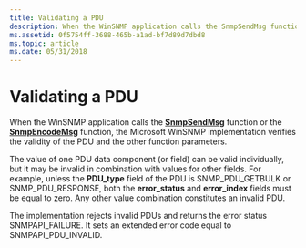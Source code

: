```yaml
---
title: Validating a PDU
description: When the WinSNMP application calls the SnmpSendMsg function or the SnmpEncodeMsg function, the Microsoft WinSNMP implementation verifies the validity of the PDU and the other function parameters.
ms.assetid: 0f5754ff-3688-465b-a1ad-bf7d89d7dbd8
ms.topic: article
ms.date: 05/31/2018
---
```


# Validating a PDU

When the WinSNMP application calls the [**SnmpSendMsg**](/windows/desktop/api/Winsnmp/nf-winsnmp-snmpsendmsg) function or the [**SnmpEncodeMsg**](/windows/desktop/api/Winsnmp/nf-winsnmp-snmpencodemsg) function, the Microsoft WinSNMP implementation verifies the validity of the PDU and the other function parameters.

The value of one PDU data component (or field) can be valid individually, but it may be invalid in combination with values for other fields. For example, unless the **PDU\_type** field of the PDU is SNMP\_PDU\_GETBULK or SNMP\_PDU\_RESPONSE, both the **error\_status** and **error\_index** fields must be equal to zero. Any other value combination constitutes an invalid PDU.

The implementation rejects invalid PDUs and returns the error status SNMPAPI\_FAILURE. It sets an extended error code equal to SNMPAPI\_PDU\_INVALID.

 

 




